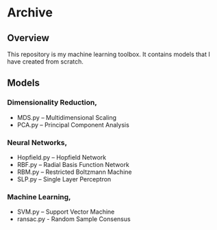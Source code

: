 # Archive

## Overview
This repository is my machine learning toolbox. It contains models that I have created from scratch.

## Models

### Dimensionality Reduction,
* MDS.py – Multidimensional Scaling
* PCA.py – Principal Component Analysis

### Neural Networks,

* Hopfield.py – Hopfield Network
* RBF.py – Radial Basis Function Network
* RBM.py – Restricted Boltzmann Machine
* SLP.py – Single Layer Perceptron

### Machine Learning,
* SVM.py – Support Vector Machine
* ransac.py - Random Sample Consensus
